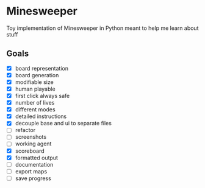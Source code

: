 # Minesweeper

Toy implementation of Minesweeper in Python meant to help me learn about stuff

<!-- ## Screenshots
 -->

## Goals

- [X] board representation
- [X] board generation
- [X] modifiable size
- [X] human playable
- [X] first click always safe
- [X] number of lives
- [X] different modes
- [X] detailed instructions
- [X] decouple base and ui to separate files
- [ ] refactor
- [ ] screenshots
- [ ] working agent
- [X] scoreboard
- [X] formatted output
- [ ] documentation
- [ ] export maps
- [ ] save progress
